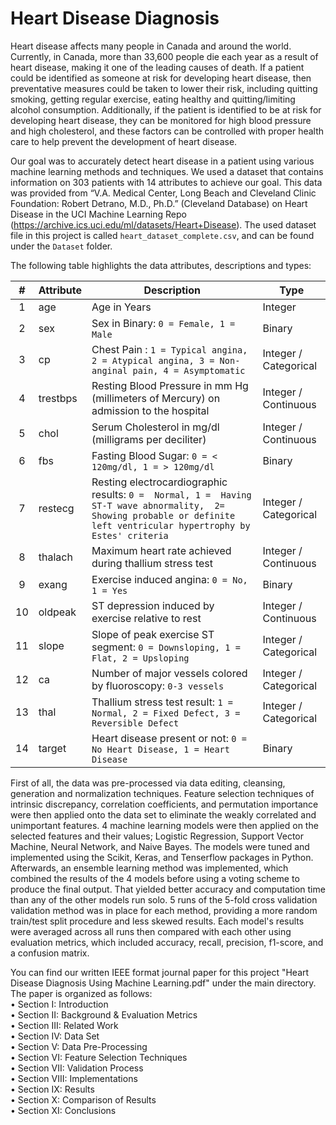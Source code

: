 # Heart Disease Diagnosis

Heart disease affects many people in Canada and around the world. Currently, in Canada, more than 33,600 people die each year as a result of heart disease, making it one of the leading causes of death. If a patient could be identified as someone at risk for developing heart disease, then preventative measures could be taken to lower their risk, including quitting smoking, getting regular exercise, eating healthy and quitting/limiting alcohol consumption. Additionally, if the patient is identified to be at risk for developing heart disease, they can be monitored for high blood pressure and high cholesterol, and these factors can be controlled with proper health care to help prevent the development of heart disease.  

Our goal was to accurately detect heart disease in a patient using various machine learning methods and techniques. We used a dataset that contains information on 303 patients with 14 attributes to achieve our goal. This data was provided from “V.A. Medical Center, Long Beach and Cleveland Clinic Foundation: Robert Detrano, M.D., Ph.D.” (Cleveland Database) on Heart Disease in the UCI Machine Learning Repo (https://archive.ics.uci.edu/ml/datasets/Heart+Disease). The used dataset file in this project is called `heart_dataset_complete.csv`, and can be found under the `Dataset` folder.

The following table highlights the data attributes, descriptions and types:

| #          | Attribute | Description                                                                                                                                                            | Type                  |
|:----------:|-----------|------------------------------------------------------------------------------------------------------------------------------------------------------------------------|-----------------------|
| 1          | age       | Age in Years                                                                                                                                                           | Integer               |
| 2          | sex       | Sex in Binary: `0 = Female, 1 = Male`                                                                                                                                  | Binary                |
| 3          | cp        | Chest Pain :  `1 = Typical angina, 2 = Atypical angina, 3 = Non-anginal pain, 4 = Asymptomatic`                                                                        | Integer / Categorical |
| 4          | trestbps  | Resting Blood Pressure in mm Hg (millimeters of Mercury) on admission to the hospital                                                                                  | Integer / Continuous  |
| 5          | chol      | Serum Cholesterol in mg/dl (milligrams per deciliter)                                                                                                                  | Integer / Continuous  |
| 6          | fbs       | Fasting Blood Sugar: `0 = < 120mg/dl, 1 = > 120mg/dl`                                                                                                                 | Binary                |
| 7          | restecg   | Resting electrocardiographic results: `0 =  Normal, 1 =  Having ST-T wave abnormality,  2= Showing probable or definite left ventricular hypertrophy by Estes' criteria` | Integer / Categorical |
| 8          | thalach   | Maximum heart rate achieved during thallium stress test                                                                                                                | Integer / Continuous  |
| 9          | exang     | Exercise induced angina: `0 = No, 1 = Yes `                                                                                                                              | Binary                |
| 10         | oldpeak   | ST depression induced by exercise relative to rest                                                                                                                     | Integer / Continuous  |
| 11         | slope     | Slope of peak exercise ST segment: `0 = Downsloping, 1 = Flat, 2 = Upsloping`                                                                                           | Integer / Categorical |
| 12         | ca        | Number of major vessels colored by fluoroscopy: `0-3 vessels`                                                                                                            | Integer / Categorical |
| 13         | thal      | Thallium stress test result: `1 = Normal, 2 = Fixed Defect, 3 = Reversible Defect`                                                                                       | Integer / Categorical |
| 14         | target    | Heart disease present or not: `0 = No Heart Disease, 1 = Heart Disease`                                                                                                  | Binary                |

First of all, the data was pre-processed via data editing, cleansing, generation and normalization techniques. Feature selection techniques of intrinsic discrepancy, correlation coefficients, and permutation importance were then applied onto the data set to eliminate the weakly correlated and unimportant features. 4 machine learning models were then applied on the selected features and their values; Logistic Regression, Support Vector Machine, Neural Network, and Naive Bayes. The models were tuned and implemented using the  Scikit, Keras, and Tenserflow packages in Python. Afterwards, an ensemble learning method was implemented, which combined the results of the 4 models before using a voting scheme to produce the final output. That yielded better accuracy and computation time than any of the other models run solo. 5 runs of the 5-fold cross validation validation method was in place for each method, providing a more random train/test split procedure and less skewed results. Each model's results were averaged across all runs then compared with each other using evaluation metrics, which included accuracy, recall, precision, f1-score, and a confusion matrix.

You can find our written IEEE format journal paper for this project "Heart Disease Diagnosis Using Machine Learning.pdf" under the main directory. The paper is organized as follows: <br />
• Section I: Introduction <br />
• Section II: Background & Evaluation Metrics <br />
• Section III: Related Work <br />
• Section IV: Data Set <br />
• Section V: Data Pre-Processing <br />
• Section VI: Feature Selection Techniques <br />
• Section VII: Validation Process <br />
• Section VIII: Implementations <br />
• Section IX: Results <br />
• Section X: Comparison of Results <br />
• Section XI: Conclusions
